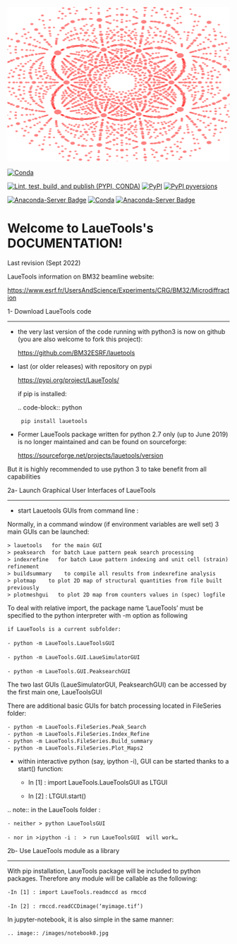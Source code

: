 <p align="center">
  <img width="1000" height="350" src="https://github.com/BM32ESRF/lauetools/blob/master/LaueTools/icons/transmissionLaue.png">
</p>


[![Conda](https://img.shields.io/conda/pn/bm32esrf/lauetools?color=green&label=supported%20platform)](https://anaconda.org/bm32esrf/lauetools)

[![Lint, test, build, and publish (PYPI, CONDA)](https://github.com/BM32ESRF/lauetools/actions/workflows/complete_workflow.yml/badge.svg)](https://github.com/BM32ESRF/lauetools/actions/workflows/complete_workflow.yml)
[![PyPI](https://img.shields.io/pypi/v/LaueTools)](https://pypi.python.org/pypi/LaueTools/)
[![PyPI pyversions](https://img.shields.io/pypi/pyversions/LaueTools.svg)](https://pypi.python.org/pypi/LaueTools/)


[![Anaconda-Server Badge](https://anaconda.org/bm32esrf/lauetools/badges/license.svg)](https://anaconda.org/bm32esrf/lauetools)
[![Conda](https://img.shields.io/conda/v/bm32esrf/lauetools?style=flat-square)](https://anaconda.org/bm32esrf/lauetools)
[![Anaconda-Server Badge](https://anaconda.org/bm32esrf/lauetools/badges/installer/conda.svg)](https://anaconda.org/bm32esrf/lauetools)


Welcome to LaueTools's DOCUMENTATION!
=====================================

Last revision (Sept 2022)

LaueTools information on BM32 beamline website:

https://www.esrf.fr/UsersAndScience/Experiments/CRG/BM32/Microdiffraction


1- Download LaueTools code
***************************

- the very last version of the code running with python3 is now on github (you are also welcome to fork this project):

	https://github.com/BM32ESRF/lauetools

- last (or older releases) with repository on pypi

	https://pypi.org/project/LaueTools/

	if pip is installed:

	.. code-block:: python

	   pip install lauetools

- Former LaueTools package written for python 2.7 only (up to June 2019) is no longer maintained and can be found on sourceforge:
	
	https://sourceforge.net/projects/lauetools/version


But it is highly recommended to use python 3 to take benefit from all capabilities

2a- Launch Graphical User Interfaces of LaueTools
*************************************************
- start Lauetools GUIs from command line :

Normally, in a command window (if environment variables are well set) 3 main GUIs can be launched:

	> lauetools   for the main GUI
	> peaksearch  for batch Laue pattern peak search processing
	> indexrefine   for batch Laue pattern indexing and unit cell (strain) refinement
	> buildsummary    to compile all results from indexrefine analysis
	> plotmap    to plot 2D map of structural quantities from file built previously
	> plotmeshgui   to plot 2D map from counters values in (spec) logfile

To deal with relative import, the package name ‘LaueTools’ must be specified to the python interpreter with -m option as following

	if LaueTools is a current subfolder:

	- python -m LaueTools.LaueToolsGUI

	- python -m LaueTools.GUI.LaueSimulatorGUI

	- python -m LaueTools.GUI.PeaksearchGUI

The two last GUIs (LaueSimulatorGUI, PeaksearchGUI) can be accessed by the first main one, LaueToolsGUI

There are additional basic GUIs for batch processing located in FileSeries folder:

	- python -m LaueTools.FileSeries.Peak_Search
	- python -m LaueTools.FileSeries.Index_Refine
	- python -m LaueTools.FileSeries.Build_summary
	- python -m LaueTools.FileSeries.Plot_Maps2

- within interactive python (say, ipython -i), GUI can be started thanks to a start() function:

	- In [1] : import LaueTools.LaueToolsGUI as LTGUI

	- In [2] : LTGUI.start()

.. note::
	in the LaueTools folder :

	- neither > python LaueToolsGUI

	- nor in >ipython -i :  > run LaueToolsGUI  will work…


2b- Use LaueTools module as a library
**************************************

With pip installation, LaueTools package will be included to python packages. Therefore any module will be callable as the following:
 
	-In [1] : import LaueTools.readmccd as rmccd

	-In [2] : rmccd.readCCDimage(‘myimage.tif’)

In jupyter-notebook, it is also simple in the same manner:

	.. image:: /images/notebook0.jpg




